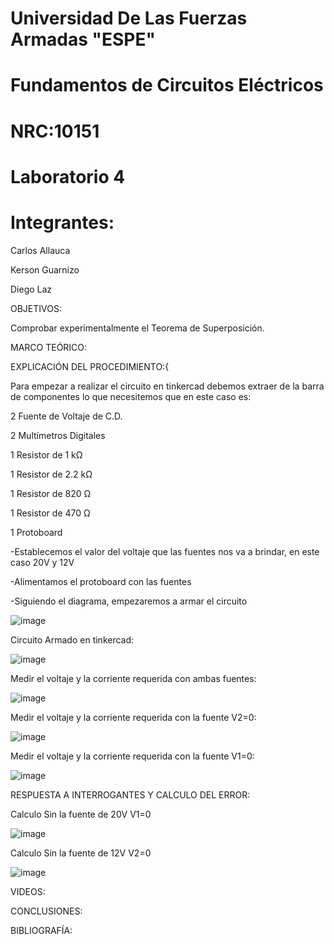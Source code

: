 # Universidad De Las Fuerzas Armadas "ESPE"

# Fundamentos de Circuitos Eléctricos 
# NRC:10151
# Laboratorio 4

 # Integrantes:
 Carlos Allauca
 
 Kerson Guarnizo
 
 Diego Laz

OBJETIVOS:

Comprobar experimentalmente el Teorema de Superposición.

MARCO TEÓRICO:

EXPLICACIÓN DEL PROCEDIMIENTO:{

Para empezar a realizar el circuito en tinkercad debemos extraer de la barra de componentes lo que necesitemos que en este caso es:

2 Fuente de Voltaje de C.D.

2 Multímetros Digitales

1 Resistor de 1 kΩ

1 Resistor de 2.2 kΩ

1 Resistor de 820 Ω

1 Resistor de 470 Ω

1 Protoboard

-Establecemos el valor del voltaje que las fuentes nos va a brindar, en este caso 20V y 12V

-Alimentamos el protoboard con las fuentes

-Siguiendo el diagrama, empezaremos a armar el circuito 

![image](https://user-images.githubusercontent.com/93835463/147191267-a4be84e8-8b8c-47f4-b126-9d1a611789b1.png)

Circuito Armado en tinkercad:

![image](https://user-images.githubusercontent.com/93835463/147191311-5f9c5e41-20b2-4ba4-afd1-3aa86b809004.png)

Medir el voltaje y la corriente requerida con ambas fuentes:

![image](https://user-images.githubusercontent.com/93835463/147191603-991f391a-f908-4993-a089-1cc96ad55df8.png)

Medir el voltaje y la corriente requerida con la fuente V2=0:

![image](https://user-images.githubusercontent.com/93835463/147191749-99442351-e6cd-42e0-87f8-a1b3a3562d73.png)

Medir el voltaje y la corriente requerida con la fuente V1=0:

![image](https://user-images.githubusercontent.com/93835463/147191803-5bb53769-5228-4b6d-8f31-15a85e0297b2.png)


RESPUESTA A INTERROGANTES Y CALCULO DEL ERROR:

Calculo Sin la fuente de 20V V1=0

![image](https://user-images.githubusercontent.com/93835463/147192163-b0949b21-3344-483d-bb4d-2c09e5b666c0.png)

Calculo Sin la fuente de 12V V2=0

![image](https://user-images.githubusercontent.com/93835463/147192332-1b045f23-662e-4f15-968d-946a8b9b3c8d.png)

VIDEOS:

CONCLUSIONES:

BIBLIOGRAFÍA:
